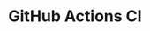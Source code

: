 # GitHub Actions CI



















































































































































































































































































































































































































































































































































































































































































































































































































































































































































































































































































































































































































































































































































































































































































































































